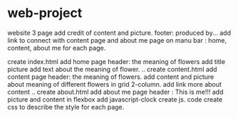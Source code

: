 # web-project
website 3 page
add credit of content and picture.
footer: produced by...
add link to connect with content page and about me page on manu bar : home, content, about me for each page.

create index.html
add home page header: the meaning of flowers
add title picture 
add text about the meaning of flower.
..
create content.html
add content page header: the meaning of flowers.
add content and picture about meaning of different flowers in grid 2-column.
add link more about content 
..
create about.html
add about me page header : This is me!!!
add picture and content in flexbox 
add javascript-clock
create js. code
create css to describe the style for each page.
